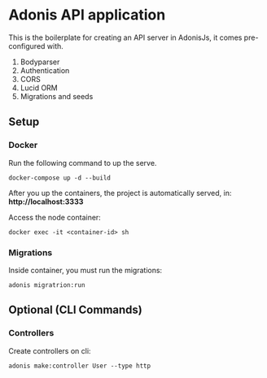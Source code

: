 # Adonis API application

This is the boilerplate for creating an API server in AdonisJs, it comes pre-configured with.

1. Bodyparser
2. Authentication
3. CORS
4. Lucid ORM
5. Migrations and seeds

## Setup

### Docker

Run the following command to up the serve.

```
docker-compose up -d --build
```

After you up the containers, the project is automatically served, in:
**http://localhost:3333**

Access the node container:
```
docker exec -it <container-id> sh
```

### Migrations

Inside container, you must run the migrations:

```
adonis migratrion:run
```

## Optional (CLI Commands)

### Controllers

Create controllers on cli:
```
adonis make:controller User --type http
```
